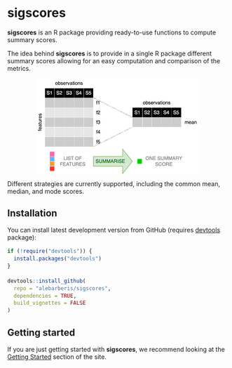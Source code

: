 
<!-- README.md is generated from README.Rmd. Please edit the README.Rmd file -->
<!-- # ```{r, include = FALSE} -->
<!-- # knitr::opts_chunk$set( -->
<!-- #   collapse = TRUE, -->
<!-- #   comment = "#>", -->
<!-- #   # fig.path = "man/figures/README-", -->
<!-- #   fig.path = "articles/figures/", -->
<!-- #   # fig.path = "vignettes/figures/", -->
<!-- #   # fig.path = "man/figures/", -->
<!-- #   out.width = "100%" -->
<!-- # ) -->
<!-- # ``` -->

# sigscores

**sigscores** is an R package providing ready-to-use functions to
compute summary scores.

The idea behind **sigscores** is to provide in a single R package
different summary scores allowing for an easy computation and comparison
of the metrics.

<img src="man/figures/sigscores.png" width="75%" style="display: block; margin: auto;" />

Different strategies are currently supported, including the common mean,
median, and mode scores.

<!-- badges: start -->
<!-- badges: end -->

## Installation

You can install latest development version from GitHub (requires
[devtools](https://github.com/hadley/devtools) package):

``` r
if (!require("devtools")) {
  install.packages("devtools")
}

devtools::install_github(
  repo = "alebarberis/sigscores", 
  dependencies = TRUE, 
  build_vignettes = FALSE
)
```

## Getting started

If you are just getting started with **sigscores**, we recommend looking
at the [Getting Started](articles/sigscores.html) section of the site.
